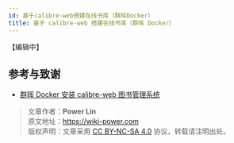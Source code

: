 ```yaml
---
id: 基于calibre-web搭建在线书库（群晖Docker）
title: 基于 calibre-web 搭建在线书库（群晖 Docker）
---
```


【编辑中】

## 参考与致谢 

- [群晖 Docker 安装 calibre-web 图书管理系统](https://www.chrno.cn/index.php/docker/15.html)

> 文章作者：**Power Lin**  
> 原文地址：<https://wiki-power.com>  
> 版权声明：文章采用 [CC BY-NC-SA 4.0](https://creativecommons.org/licenses/by/4.0/deed.zh) 协议，转载请注明出处。